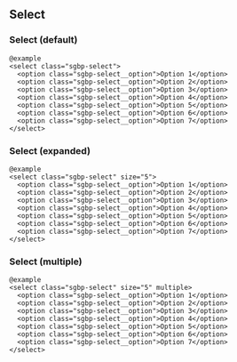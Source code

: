 ## Select

### Select (default)
  
    @example
    <select class="sgbp-select">
      <option class="sgbp-select__option">Option 1</option>
      <option class="sgbp-select__option">Option 2</option>
      <option class="sgbp-select__option">Option 3</option>
      <option class="sgbp-select__option">Option 4</option>
      <option class="sgbp-select__option">Option 5</option>
      <option class="sgbp-select__option">Option 6</option>
      <option class="sgbp-select__option">Option 7</option>
    </select>


### Select (expanded)
  
    @example
    <select class="sgbp-select" size="5">
      <option class="sgbp-select__option">Option 1</option>
      <option class="sgbp-select__option">Option 2</option>
      <option class="sgbp-select__option">Option 3</option>
      <option class="sgbp-select__option">Option 4</option>
      <option class="sgbp-select__option">Option 5</option>
      <option class="sgbp-select__option">Option 6</option>
      <option class="sgbp-select__option">Option 7</option>
    </select>


### Select (multiple)
  
    @example
    <select class="sgbp-select" size="5" multiple>
      <option class="sgbp-select__option">Option 1</option>
      <option class="sgbp-select__option">Option 2</option>
      <option class="sgbp-select__option">Option 3</option>
      <option class="sgbp-select__option">Option 4</option>
      <option class="sgbp-select__option">Option 5</option>
      <option class="sgbp-select__option">Option 6</option>
      <option class="sgbp-select__option">Option 7</option>
    </select>
